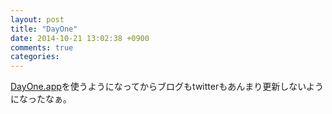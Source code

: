 ```yaml
---
layout: post
title: "DayOne"
date: 2014-10-21 13:02:38 +0900
comments: true
categories:
---
```


[DayOne.app](http://dayoneapp.com/)を使うようになってからブログもtwitterもあんまり更新しないようになったなぁ。
